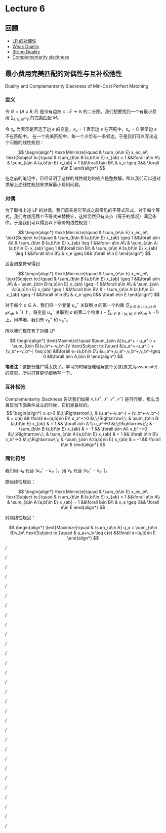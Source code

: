 # Lecture 6

## 回顾

- [LP 的对偶性](https://blog.daiz.cc/algo2/Lecture5.html#_2-%E7%BA%BF%E6%80%A7%E8%A7%84%E5%88%92%E7%9A%84%E5%AF%B9%E5%81%B6%E6%80%A7-duality)
- [Weak Duality](https://blog.daiz.cc/algo2/Lecture5.html#%E5%AF%B9%E5%81%B6%E6%80%A7%E5%AE%9A%E7%90%86)
- [String Duality](https://blog.daiz.cc/algo2/Lecture5.html#%E5%AF%B9%E5%81%B6%E6%80%A7%E5%AE%9A%E7%90%86)
- [Complementarity slackness](https://blog.daiz.cc/algo2/Lecture5.html#%E4%BA%92%E8%A1%A5%E6%9D%BE%E5%BC%9B)

## 最小费用完美匹配的对偶性与互补松弛性

Duality and Complementarity Slackness of Min-Cost Perfect Matching

### 定义

令 $G=(A\cup B, E)$ 是带有边权 $c: E\to \mathbb{R}$ 的二分图。我们想要找到一个有最小费用 $\sum_{e\in M}c_e$
的完美匹配 $M$。

令 $x_e$ 为表示是否选了边 $e$ 的变量，$x_e=1$ 表示边 $e$ 在匹配中，$x_e=0$ 表示边 $e$ 不在匹配中。
在一个完美匹配中，每一个点恰有一条邻边。于是我们可以写出这个问题的线性规划：

$$
\begin{align*}
\text{Minimize}\quad & \sum_{e\in E} x_ec_e\\
\text{Subject to:}\quad
& \sum_{b\in B:(a,b)\in E} x_{ab} = 1 &&\forall a\in A\\
& \sum_{a\in A:(a,b)\in E} x_{ab} = 1 &&\forall b\in B\\
& x_e \geq 0&& \forall e\in E
\end{align*}
$$

在之前的笔记中，已经证明了这样的线性规划的极点是整数解。所以我们可以通过求解上述线性规划来求解最小费用问题。

### 对偶

为了取得上述 LP 的对偶，我们首先将它写成之前常见的不等式形式。对于每个等式，我们考虑用两个不等式来替换它，这样仍然只有交点（等于的情况）满足条件。于是我们可以得到以下等价的线性规划：

$$
\begin{align*}
\text{Minimize}\quad & \sum_{e\in E} x_ec_e\\
\text{Subject to:}\quad
& \sum_{b\in B:(a,b)\in E} x_{ab} \geq 1 &&\forall a\in A\\
& \sum_{b\in B:(a,b)\in E} x_{ab} \leq 1 &&\forall a\in A\\
& \sum_{a\in A:(a,b)\in E} x_{ab} \geq 1 &&\forall b\in B\\
& \sum_{a\in A:(a,b)\in E} x_{ab} \leq 1 &&\forall b\in B\\
& x_e \geq 0&& \forall e\in E
\end{align*}
$$

适当调整符号得到

$$
\begin{align*}
\text{Minimize}\quad & \sum_{e\in E} x_ec_e\\
\text{Subject to:}\quad
& \sum_{b\in B:(a,b)\in E} x_{ab} \geq 1 &&\forall a\in A\\
& - \sum_{b\in B:(a,b)\in E} x_{ab} \geq -1 &&\forall a\in A\\
& \sum_{a\in A:(a,b)\in E} x_{ab} \geq 1 &&\forall b\in B\\
& - \sum_{a\in A:(a,b)\in E} x_{ab} \geq -1 &&\forall b\in B\\
& x_e \geq 0&& \forall e\in E
\end{align*}
$$

对于每个 $a\in A$，我们将一个变量 $u_a^+$ 关联到 $a$ 的第一个约束 $\big(\sum_{b\in B:(a,b)\in E} x_{ab} \geq 1)$
上，将变量 $u_a^-$ 关联到 $a$ 的第二个约束 $\big(- \sum_{b\in B:(a,b)\in E} x_{ab} \geq -1)$ 上。同样地，我们有 $v_b^+$
和 $v_b^-$。

所以我们现在有了对偶 LP

$$
\begin{align*}
\text{Maximize}\quad
&\sum_{a\in A}(u_a^+ - u_a^-) + \sum_{b\in B}(v_b^+-v_b^-)\\
\text{Subject to:}\quad
&(u_a^+-u_a^-) + (v_b^+-v_b^-) \leq c(e) &&\forall e=(a,b)\in E\\
&u_a^+,u_a^-,v_b^+,v_b^-\geq 0 &&\forall a\in A,b\in B
\end{align*}
$$

**笔者注**：这部分推广得太快了。学习的时候很难理解这个关联(原文为associate)的意思，所以打算更仔细地写一下。



### 互补松弛
Complementarity Slackness 告诉我们如果 $x,(u^+,u^-,v^+,v^-)$ 是可行解，那么当且仅当下面条件成立的时候，它们是最优的。
$$
\begin{align*}
x_e>0     &\;\;\Rightarrow\;\; & (u_a^+-u_a^-) + (v_b^+-v_b^-) & = c(e) && \forall e=(a,b)\in E\\
u_a^+>0   &\;\;\Rightarrow\;\; & \sum_{b\in B:(a,b)\in E} x_{ab} & = 1   && \forall a\in A \\
u_a^->0   &\;\;\Rightarrow\;\; & - \sum_{b\in B:(a,b)\in E} x_{ab} & = -1 && \forall a\in A\\
v_b^+>0   &\;\;\Rightarrow\;\; & \sum_{a\in A:(a,b)\in E} x_{ab} & = 1   && \forall b\in B\\
v_b^->0   &\;\;\Rightarrow\;\; & -\sum_{a\in A:(a,b)\in E} x_{ab} & = -1 && \forall b\in B
\end{align*}
$$

### 简化符号
我们用 $u_a$ 代替 $(u_a^+-u_a^-)$，用 $v_b$ 代替 $(v_b^+-v_b^-)$。

原始线性规划：

$$
\begin{align*}
\text{Minimize}\quad & \sum_{e\in E} x_ec_e\\
\text{Subject to:}\quad
& \sum_{b\in B:(a,b)\in E} x_{ab} = 1 &&\forall a\in A\\
& \sum_{a\in A:(a,b)\in E} x_{ab} = 1 &&\forall b\in B\\
& x_e \geq 0&& \forall e\in E
\end{align*}
$$

对偶线性规划：

$$
\begin{align*}
\text{Maximize}\quad &  \sum_{a\in A} u_a + \sum_{b\in B}v_b\\
\text{Subject to:}\quad
& u_a+v_b \leq c(e) &&\forall e=(a,b)\in E
\end{align*}
$$

/

/

/

/

/

/

/

/

/

/

/

/

/

/

/

/

/

/

/

/

/

/

/

/

/

/

/

/

/

/



